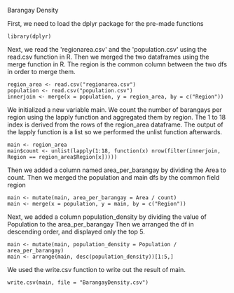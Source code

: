 Barangay Density

First, we need to load the dplyr package for the pre-made functions
```{r}
library(dplyr)
```

Next, we read the 'regionarea.csv' and the 'population.csv' using the read.csv function in R.
Then we merged the two dataframes using the merge function in R.
The region is the common column between the two dfs in order to merge them.
```{r}
region_area <- read.csv("regionarea.csv")
population <- read.csv("population.csv")
innerjoin <- merge(x = population, y = region_area, by = c("Region"))
```

We initialized a new variable main.
We count the number of barangays per region using the lapply function and aggregated them by region.
The 1 to 18 index is derived from the rows of the region_area dataframe.
The output of the lapply function is a list so we performed the unlist function afterwards.
```{r}
main <- region_area
main$count <- unlist(lapply(1:18, function(x) nrow(filter(innerjoin, Region == region_area$Region[x]))))
```

Then we added a column named area_per_barangay by dividing the Area to count.
Then we merged the population and main dfs by the common field region
```{r}
main <- mutate(main, area_per_barangay = Area / count)    
main <- merge(x = population, y = main, by = c("Region")) 
```

Next, we added a column population_density by dividing the value of Population to the area_per_barangay
Then we arranged the df in descending order, and displayed only the top 5.
```{r}
main <- mutate(main, population_density = Population / area_per_barangay)
main <- arrange(main, desc(population_density))[1:5,]
```

We used the write.csv function to write out the result of main.
```{r}
write.csv(main, file = "BarangayDensity.csv") 
```
